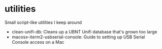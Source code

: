 # utilities
Small script-like utilities I keep around

* clean-unifi-db: Cleans up a UBNT Unifi database that's grown too large
* macosx-iterm2-usbserial-console: Guide to setting up USB Serial Console access on a Mac
